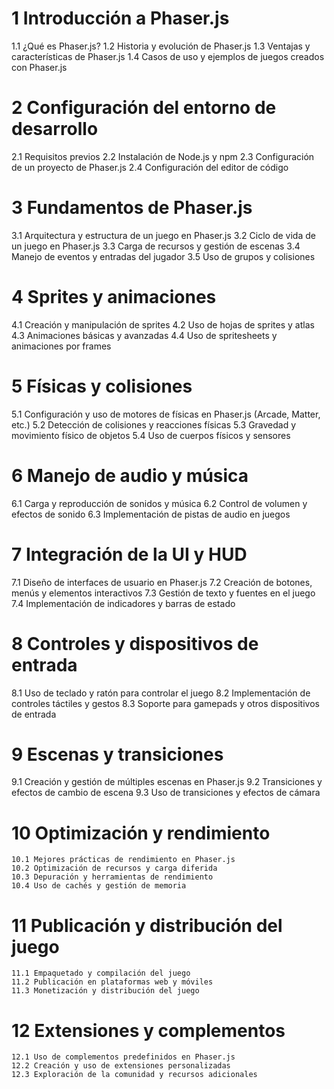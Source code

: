 # 1 Introducción a Phaser.js
   1.1 ¿Qué es Phaser.js?
   1.2 Historia y evolución de Phaser.js
   1.3 Ventajas y características de Phaser.js
   1.4 Casos de uso y ejemplos de juegos creados con Phaser.js

# 2 Configuración del entorno de desarrollo
   2.1 Requisitos previos
   2.2 Instalación de Node.js y npm
   2.3 Configuración de un proyecto de Phaser.js
   2.4 Configuración del editor de código

# 3 Fundamentos de Phaser.js
   3.1 Arquitectura y estructura de un juego en Phaser.js
   3.2 Ciclo de vida de un juego en Phaser.js
   3.3 Carga de recursos y gestión de escenas
   3.4 Manejo de eventos y entradas del jugador
   3.5 Uso de grupos y colisiones

# 4 Sprites y animaciones
   4.1 Creación y manipulación de sprites
   4.2 Uso de hojas de sprites y atlas
   4.3 Animaciones básicas y avanzadas
   4.4 Uso de spritesheets y animaciones por frames

# 5 Físicas y colisiones
   5.1 Configuración y uso de motores de físicas en Phaser.js (Arcade, Matter, etc.)
   5.2 Detección de colisiones y reacciones físicas
   5.3 Gravedad y movimiento físico de objetos
   5.4 Uso de cuerpos físicos y sensores

# 6 Manejo de audio y música
   6.1 Carga y reproducción de sonidos y música
   6.2 Control de volumen y efectos de sonido
   6.3 Implementación de pistas de audio en juegos

# 7 Integración de la UI y HUD
   7.1 Diseño de interfaces de usuario en Phaser.js
   7.2 Creación de botones, menús y elementos interactivos
   7.3 Gestión de texto y fuentes en el juego
   7.4 Implementación de indicadores y barras de estado

# 8 Controles y dispositivos de entrada
   8.1 Uso de teclado y ratón para controlar el juego
   8.2 Implementación de controles táctiles y gestos
   8.3 Soporte para gamepads y otros dispositivos de entrada

# 9 Escenas y transiciones
   9.1 Creación y gestión de múltiples escenas en Phaser.js
   9.2 Transiciones y efectos de cambio de escena
   9.3 Uso de transiciones y efectos de cámara

# 10 Optimización y rendimiento
    10.1 Mejores prácticas de rendimiento en Phaser.js
    10.2 Optimización de recursos y carga diferida
    10.3 Depuración y herramientas de rendimiento
    10.4 Uso de cachés y gestión de memoria

# 11 Publicación y distribución del juego
    11.1 Empaquetado y compilación del juego
    11.2 Publicación en plataformas web y móviles
    11.3 Monetización y distribución del juego

# 12 Extensiones y complementos
    12.1 Uso de complementos predefinidos en Phaser.js
    12.2 Creación y uso de extensiones personalizadas
    12.3 Exploración de la comunidad y recursos adicionales